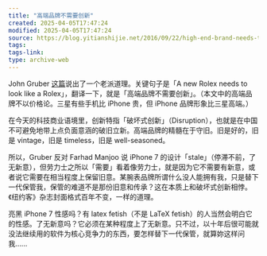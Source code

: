 ```yaml
---
title: "高端品牌不需要创新"
created: 2025-04-05T17:47:24
modified: 2025-04-05T17:47:24
source: https://blog.yitianshijie.net/2016/09/22/high-end-brand-needs-to-resist-disruption/
tags:
tags-link:
type: archive-web
---
```

John Gruber [这篇](http://daringfireball.net/2016/09/design_as_branding)说出了一个老派道理。关键句子是「A new Rolex needs to look like a Rolex」，翻译一下，就是「高端品牌不需要创新」。（本文中的高端品牌不以价格论。三星有些手机比 iPhone 贵，但 iPhone 品牌形象比三星高端。）

在今天的科技商业语境里，创新特指「破坏式创新」（Disruption），也就是在中国不可避免地带上点负面意涵的破旧立新。高端品牌的精髓在于守旧。旧是好的，旧是 vintage，旧是 timeless，旧是 well-seasoned。

所以，Gruber 反对 Farhad Manjoo 说 iPhone 7 的设计「stale」（停滞不前，了无新意），但劳力士之所以「需要」看着像劳力士，就是因为它不需要有新意，或者说它需要在相当程度上保留旧意。某腕表品牌所谓什么没人能拥有我，只是替下一代保管我，保管的难道不是那份旧意和传承？这在本质上和破坏式创新相悖。《纽约客》杂志封面格式百年不变，一样的道理。

亮黑 iPhone 7 性感吗？有 latex fetish（不是 LaTeX fetish）的人当然会明白它的性感。了无新意吗？它必须在某种程度上了无新意。只不过，以十年后很可能就没法继续用的软件为核心竞争力的东西，要怎样替下一代保管，就算妳这样问我……